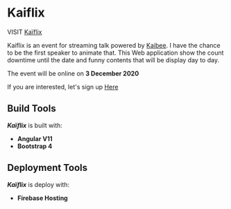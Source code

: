 # Kaiflix

VISIT [Kaïflix](https://kaiflix-e4939.web.app/)

Kaiflix is an event for streaming talk powered by [Kaibee](https://kaibee.fr/).
I have the chance to be the first speaker to animate that. This Web application show the count downtime until the date and funny contents that will be display day to day.

The event will be online on **3 December 2020**

If you are interested, let's sign up [Here](https://doodle.com/poll/a2w9iatz3a9dsqbd?utm_source=poll&utm_medium=link)

## Build Tools

***Kaïflix*** is built with:
* **Angular V11**
* **Bootstrap 4**


## Deployment Tools

***Kaïflix*** is deploy with:

* **Firebase Hosting**
